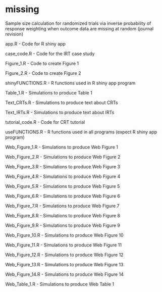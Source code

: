 # missing
Sample size calculation for randomized trials via inverse probability of response weighting when outcome data are missing at random (journal revision)

app.R - Code for R shiny app

case_code.R - Code for the IRT case study

Figure_1.R - Code to create Figure 1

Figure_2.R - Code to create Figure 2

shinyFUNCTIONS.R - R functions used in R shiny app program

Table_1.R - Simulations to produce Table 1

Text_CRTs.R - Simulations to produce text about CRTs

Text_IRTs.R - Simulations to produce text about IRTs

tutorial_code.R - Code for CRT tutorial

useFUNCTIONS.R - R functions used in all programs (expect R shiny app program)

Web_Figure_1.R - Simulations to produce Web Figure 1

Web_Figure_2.R - Simulations to produce Web Figure 2

Web_Figure_3.R - Simulations to produce Web Figure 3

Web_Figure_4.R - Simulations to produce Web Figure 4

Web_Figure_5.R - Simulations to produce Web Figure 5

Web_Figure_6.R - Simulations to produce Web Figure 6

Web_Figure_7.R - Simulations to produce Web Figure 7

Web_Figure_8.R - Simulations to produce Web Figure 8

Web_Figure_9.R - Simulations to produce Web Figure 9

Web_Figure_10.R - Simulations to produce Web Figure 10

Web_Figure_11.R - Simulations to produce Web Figure 11

Web_Figure_12.R - Simulations to produce Web Figure 12

Web_Figure_13.R - Simulations to produce Web Figure 13

Web_Figure_14.R - Simulations to produce Web Figure 14

Web_Table_1.R - Simulations to produce Web Table 1
